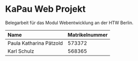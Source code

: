 # KaPau Web Projekt

Belegarbeit für das Modul Webentwicklung an der HTW Berlin.

| Name          | Matrikelnummer  |
| :------------ | --------------- |
| Paula Katharina Pätzold  | 573372          |
| Karl Schulz | 568365          |